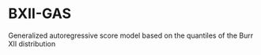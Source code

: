 # BXII-GAS
Generalized autoregressive score model based on the quantiles of the Burr XII distribution

